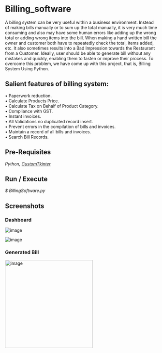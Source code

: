 # Billing_software
A billing system can be very useful within a business environment. 
Instead of making bills manually or to sum up the total manually, it is very much time consuming and also may have some human errors like adding up the wrong total or adding wrong items into the bill. 
When making a hand written bill the owner and customer both have to repeatedly check the total, items added, etc. 
It also sometimes results into a Bad Impression towards the Restaurant from a Customer. 
Ideally, user should be able to generate bill without any mistakes and quickly, enabling them to fasten or improve their process. 
To overcome this problem, we have come up with this project, that is, Billing System Using Python.
## Salient features of billing system:

•	Paperwork reduction.<br />
•	Calculate Products Price.<br />
•	Calculate Tax on Behalf of Product Category.<br />
•	Compliance with GST.<br />
•	Instant invoices.<br />
•	All Validations no duplicated record insert.<br />
•	Prevent errors in the compilation of bills and invoices.<br />
•	Maintain a record of all bills and invoices.<br />
•	Search Bill Records.<br />


## Pre-Requisites
*Python, [CustomTkinter](https://github.com/TomSchimansky/CustomTkinter)*

## Run / Execute
*$ BillingSoftware.py*

## Screenshots
### Dashboard 

![image](https://user-images.githubusercontent.com/96567363/173524227-3c998cbe-4abc-41e6-b882-e9096aa81fa7.png)

![image](https://user-images.githubusercontent.com/96567363/173524264-8c59e120-aec0-4fea-8865-b885a5245105.png)

### Generated Bill
<img width="290" alt="image" src="https://user-images.githubusercontent.com/96567363/173562250-d5126ec1-bf86-496a-bea0-54286b6db0d9.png">
